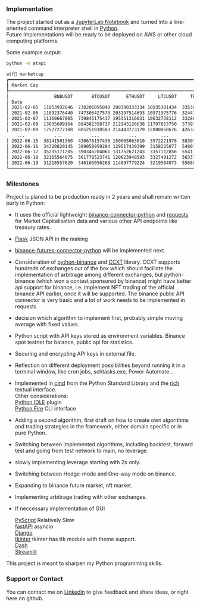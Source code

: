 ### Implementation

The project started out as a [JupyterLab Notebook](https://github.com/jupyterlab/jupyterlab) and turned into a line-oriented command interpreter shell in [Python](https://github.com/python/cpython).   
Future Implementations will be ready to be deployed on AWS or other cloud computing platforms.

Some example output:
```sh
python -m atapi
```
```sh
atf🖖 marketcap
┏━━━━━━━━━━━━━━━━━━━━━━━━━━━━━━━━━━━━━━━━━━━━━━━━━━━━━━━━━━━━━━━━━━━━━━━━━━━━━━━━━━━━━━━━┓
┃ Market Cap                                                                             ┃
┡━━━━━━━━━━━━━━━━━━━━━━━━━━━━━━━━━━━━━━━━━━━━━━━━━━━━━━━━━━━━━━━━━━━━━━━━━━━━━━━━━━━━━━━━┩
│                 BNBUSDT       BTCUSDT      ETHUSDT     LTCUSDT     TRXUSDT     XRPUSDT │
│ Date                                                                                   │
│ 2021-02-05  11053932846  730206095840 208390333334 10935301434  3353031782 21860266930 │
│ 2021-02-06  11892376440  747306427573 203197514693 10971975776  3244779928 21419377847 │
│ 2021-02-07  11160667005  739845175437 195351316031 10632738112  3328050585 20231104420 │
│ 2021-02-08  13035609164  884382358737 212143126638 11797853750  3739777721 21802255209 │
│ 2021-02-09  17527277108  885251010583 214443773179 12800050676  4263457630 23028719686 │
    ...           ...           ...           ...         ...         ...          ...
│ 2022-06-15  38141501360  430678157430 150005063610  3572221978  5830796437 16610689571 │
│ 2022-06-16  34320820145  389058959284 129517430399  3158225077  5480134449 15141059295 │
│ 2022-06-17  35235171205  390346204061 131752621243  3357112856  5541199597 15518135484 │
│ 2022-06-18  32165564075  361778523741 120623940583  3327491272  5633722549 14865503618 │
│ 2022-06-19  31218557620  346166056268 114897779224  3219584073  5568956483 14556107770 │
└────────────────────────────────────────────────────────────────────────────────────────┘
```

### Milestones

Project is planed to be production ready in 2 years and shall remain written purly in Python:

- It uses the official lightweight [binance-connector-python](https://github.com/binance/binance-connector-python) and [requests](https://pypi.org/project/requests/) for Market Capitalisation data and various other API endpoints like treasury rates.
- [Flask](https://github.com/pallets/flask/) JSON API in the making
- [binance-futures-connector-python](https://github.com/binance/binance-futures-connector-python) will be implemented next.
- Consideration of [python-binance](https://github.com/sammchardy/python-binance) and [CCXT](https://github.com/ccxt/ccxt) library. CCXT supports hundreds of exchanges out of the box which should faciliate the implementation of arbitrage among different exchanges, but python-binance (which won a contest sponsored by binance) might have better api support for binance, i.e. implement NFT trading of the official binance API earlier, once it will be supported. The binance public API connector is very basic and a lot of work needs to be implemented in requests
- decision which algorithm to implement first, probably simple moving average with fixed values.
- Python script with API keys stored as environment variables. Binance spot testnet for balance, public api for statistics.
- Securing and encrypting API keys in external file.
- Reflection on different deployment possibilities beyond running it in a terminal window, like cron jobs, schtasks.exe, Power Automate...
- Implemented in [cmd](https://docs.python.org/3/library/cmd.html) from the Python Standard Library and the [rich](https://github.com/Textualize/rich) textual interface.   
  Other considerations:   
  [Python IDLE](https://github.com/python/cpython/tree/main/Lib/idlelib) plugin    
  [Python Fire](https://github.com/google/python-firegoogle) CLI interface   

- Adding a second algorithm, first draft on how to create own algorithms and trading strategies in the framework, either domain specific or in pure Python.
- Switching between implemented algorithms, including backtest, forward test and going from test network to main, no leverage.
- slowly implementing leverage starting with 2x only.
- Switching between Hedge-mode and One-way mode on binance.
- Expanding to binance future market, nft market. 
- Implementing arbitrage trading with other exchanges.
- If neccessary implementation of GUI  
 
  
   [PyScript](https://pyscript.net/) Relatively Slow  
   [fastAPI](https://fastapi.tiangolo.com/) asyncio  
   [Django](https://github.com/django/django)  
   [tkinter](https://github.com/python/cpython/tree/main/Lib/tkinter) tkinter has ttk module with theme support.  
   [Dash](https://github.com/plotly/dash)  
   [Streamlit](https://github.com/streamlit/streamlit)  
   
This project is meant to sharpen my Python programming skills.

### Support or Contact

You can contact me on [Linkedin](https://www.linkedin.com/in/streetyogi/) to give feedback and share ideas, or right here on github.

